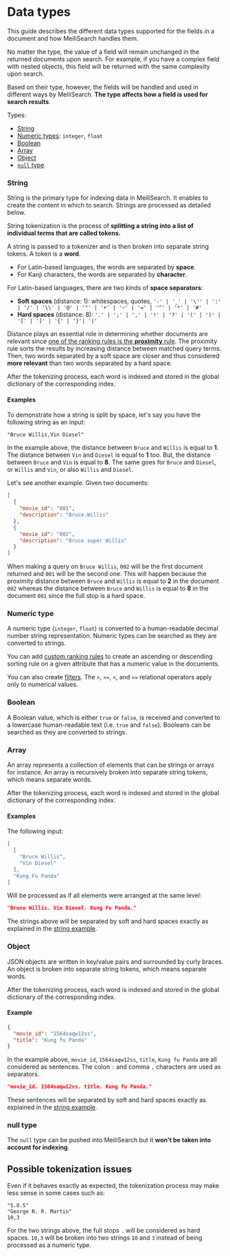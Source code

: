 # Data types

This guide describes the different data types supported for the fields in a document and how MeiliSearch handles them.

No matter the type, the value of a field will remain unchanged in the returned documents upon search.
For example, if you have a complex field with nested objects, this field will be returned with the same complexity upon search.

Based on their type, however, the fields will be handled and used in different ways by MeiliSearch. **The type affects how a field is used for search results**.

Types:

- [String](/learn/advanced/datatypes.md#string)
- [Numeric types](/learn/advanced/datatypes.md#numeric-type): `integer`, `float`
- [Boolean](/learn/advanced/datatypes.md#boolean)
- [Array](/learn/advanced/datatypes.md#array)
- [Object](/learn/advanced/datatypes.md#object)
- [`null` type](/learn/advanced/datatypes.md#null-type)

### String

String is the primary type for indexing data in MeiliSearch. It enables to create the content in which to search. Strings are processed as detailed below.

String tokenization is the process of **splitting a string into a list of individual terms that are called tokens.**

A string is passed to a tokenizer and is then broken into separate string tokens. A token is a **word**.

- For Latin-based languages, the words are separated by **space**.
- For Kanji characters, the words are separated by **character**.

For Latin-based languages, there are two kinds of **space separators**:

- **Soft spaces** (distance: 1): whitespaces, quotes, `'-' | '_' | '\'' | ':' | '/' | '\\' | '@' | '"' | '+' | '~' | '=' | '^' | '*' | '#'`
- **Hard spaces** (distance: 8): `'.' | ';' | ',' | '!' | '?' | '(' | ')' | '[' | ']' | '{' | '}'| '|'`

Distance plays an essential role in determining whether documents are relevant since [one of the ranking rules is the **proximity** rule](/learn/core_concepts/relevancy.md). The proximity rule sorts the results by increasing distance between matched query terms. Then, two words separated by a soft space are closer and thus considered **more relevant** than two words separated by a hard space.

After the tokenizing process, each word is indexed and stored in the global dictionary of the corresponding index.

#### Examples

To demonstrate how a string is split by space, let's say you have the following string as an input:

```
"Bruce Willis,Vin Diesel"
```

In the example above, the distance between `Bruce` and `Willis` is equal to **1**. The distance between `Vin` and `Diesel` is equal to **1** too.
But, the distance between `Bruce` and `Vin` is equal to **8**. The same goes for `Bruce` and `Diesel`, or `Willis` and `Vin`, or also `Willis` and `Diesel`.

Let's see another example. Given two documents:

```json
[
  {
    "movie_id": "001",
    "description": "Bruce.Willis"
  },
  {
    "movie_id": "002",
    "description": "Bruce super Willis"
  }
]
```

When making a query on `Bruce Willis`, `002` will be the first document returned and `001` will be the second one.
This will happen because the proximity distance between `Bruce` and `Willis` is equal to **2** in the document `002` whereas the distance between `Bruce` and `Willis` is equal to **8** in the document `001` since the full stop is a hard space.

### Numeric type

A numeric type (`integer`, `float`) is converted to a human-readable decimal number string representation. Numeric types can be searched as they are converted to strings.

You can add [custom ranking rules](/learn/core_concepts/relevancy.md#custom-rules) to create an ascending or descending sorting rule on a given attribute that has a numeric value in the documents.

You can also create [filters](/reference/features/filtering_and_faceted_search.md). The `>`, `>=`, `<`, and `<=` relational operators apply only to numerical values.

### Boolean

A Boolean value, which is either `true` or `false`, is received and converted to a lowercase human-readable text (i.e. `true` and `false`). Booleans can be searched as they are converted to strings.

### Array

An array represents a collection of elements that can be strings or arrays for instance. An array is recursively broken into separate string tokens, which means separate words.

After the tokenizing process, each word is indexed and stored in the global dictionary of the corresponding index.

#### Examples

The following input:

```json
[
  [
    "Bruce Willis",
    "Vin Diesel"
  ],
  "Kung Fu Panda"
]
```

Will be processed as if all elements were arranged at the same level:

```json
"Bruce Willis. Vin Diesel. Kung Fu Panda."
```

The strings above will be separated by soft and hard spaces exactly as explained in the [string example](/learn/advanced/datatypes.md#examples).

### Object

JSON objects are written in key/value pairs and surrounded by curly braces. An object is broken into separate string tokens, which means separate words.

After the tokenizing process, each word is indexed and stored in the global dictionary of the corresponding index.

#### Example

```json
{
  "movie_id": "1564saqw12ss",
  "title": "Kung fu Panda"
}
```

In the example above, `movie_id`, `1564saqw12ss`, `title`, `Kung fu Panda` are all considered as sentences. The colon `:` and comma `,` characters are used as separators.

```json
"movie_id. 1564saqw12ss. title. Kung fu Panda."
```

These sentences will be separated by soft and hard spaces exactly as explained in the [string example](/learn/advanced/datatypes.md#examples).

### null type

The `null` type can be pushed into MeiliSearch but it **won't be taken into account for indexing**.

## Possible tokenization issues

Even if it behaves exactly as expected, the tokenization process may make less sense in some cases such as:

```
"S.O.S"
"George R. R. Martin"
10,3
```

For the two strings above, the full stops `.` will be considered as hard spaces.
`10,3` will be broken into two strings `10` and `3` instead of being processed as a numeric type.
